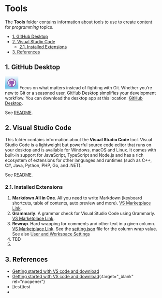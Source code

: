 # Tools <!-- omit from toc -->

The **Tools** folder contains information about tools to use to create content for *programming* topics.  

- [1. GitHub Desktop](#1-github-desktop)
- [2. Visual Studio Code](#2-visual-studio-code)
  - [2.1. Installed Extensions](#21-installed-extensions)
- [3. References](#3-references)

## 1. GitHub Desktop

![github_icon](..\Resources\Images\GitHub\github_icon.jpg) Focus on what matters
instead of fighting with Git. Whether you're new to Git or a seasoned user,
GitHub Desktop simplifies your development workflow. You can download the
desktop app at this location: [GitHub Desktop](https://desktop.github.com/). 

See [README](../GitHub/README.md).  

## 2. Visual Studio Code

This folder contains information about the **Visual Studio Code** tool.  Visual
Studio Code is a lightweight but powerful source code editor that runs on your
desktop and is available for Windows, macOS and Linux. It comes with built-in
support for JavaScript, TypeScript and Node.js and has a rich ecosystem of
extensions for other languages and runtimes (such as C++, C#, Java, Python, PHP, Go, and .NET). 

See [README](./Visual%20Studio%20Code/README.md). 


### 2.1. Installed Extensions

1. **Markdown All in One**. All you need to write Markdown (keyboard shortcuts,
   table of contents, auto preview and more). [VS Marketplace
   Link](https://marketplace.visualstudio.com/items?itemName=yzhang.markdown-all-in-one).
2. **Grammarly**. A grammar check for Visual Studio Code using Grammarly.
[VS Marketplace Link](https://marketplace.visualstudio.com/items?itemName=znck.grammarly).
3. **Rewrap**. Hard wrapping for comments and other text in a given column. [VS
   Marketplace
   Link](https://marketplace.visualstudio.com/items?itemName=stkb.rewrap). See
   the [setting.json](../Tools/.vscode/settings.json) file for the column wrap
   value. See also [User and Workspace Settings](https://code.visualstudio.com/docs/getstarted/settings)
4. TBD
5. 


## 3. References 

- [Getting started with VS code and download](https://code.visualstudio.com/docs/?dv=win64user)
- [Getting started with VS code and download](http://stackoverflow.com){:target="_blank" rel="noopener"}
- [test]test
- 